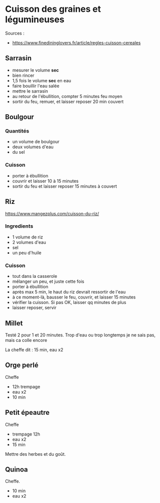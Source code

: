 # Cuisson des graines et légumineuses

Sources :
- https://www.finedininglovers.fr/article/regles-cuisson-cereales

## Sarrasin

- mesurer le volume **sec**
- bien rincer
- 1,5 fois le volume **sec** en eau
- faire bouillir l'eau salée
- mettre le sarrasin
- au retour de l'ébullition, compter 5 minutes feu moyen
- sortir du feu, remuer, et laisser reposer 20 min couvert

## Boulgour

### Quantités
- un volume de boulgour
- deux volumes d'eau
- du sel

### Cuisson 
- porter à ébullition
- couvrir et laisser 10 à 15 minutes
- sortir du feu et laisser reposer 15 minutes à couvert

## Riz

https://www.mangezplus.com/cuisson-du-riz/

### Ingredients

- 1 volume de riz
- 2 volumes d'eau
- sel
- un peu d'huile

### Cuisson

- tout dans la casserole
- mélanger un peu, et juste cette fois
- porter à ébullition
- après max 5 min, le haut du riz devrait ressortir de l'eau
- à ce moment-là, bausser le feu, couvrir, et laisser 15 minutes 
- vérifier la cuisson. Si pas OK, laisser qq minutes de plus
- laisser reposer, servir

## Millet

Testé 2 pour 1 et 20 minutes. Trop d'eau ou trop longtemps je ne sais pas, mais ca colle encore 

La cheffe dit : 15 min, eau x2

## Orge perlé

Cheffe

- 12h trempage
- eau x2
- 10 min


## Petit épeautre 

Cheffe

- trempage 12h
- eau x2
- 15 min

Mettre des herbes et du goût.

## Quinoa

Cheffe.

- 10 min
- eau x2
